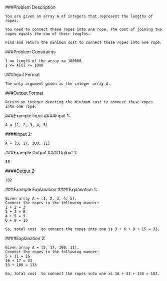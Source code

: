 ###Problem Description
```
You are given an array A of integers that represent the lengths of ropes.

You need to connect these ropes into one rope. The cost of joining two ropes equals the sum of their lengths.

Find and return the minimum cost to connect these ropes into one rope.
```


###Problem Constraints
```
1 <= length of the array <= 100000
1 <= A[i] <= 1000
```


###Input Format
```
The only argument given is the integer array A.
```


###Output Format
```
Return an integer denoting the minimum cost to connect these ropes into one rope.
```


###Example Input
####Input 1:

```
A = [1, 2, 3, 4, 5]
```
####Input 2:

```
A = [5, 17, 100, 11]
```


###Example Output
####Output 1:

```
33
```
####Output 2:

```
182
```

###Example Explanation
####Explanation 1:

```
Given array A = [1, 2, 3, 4, 5].
Connect the ropes in the following manner:
1 + 2 = 3
3 + 3 = 6
4 + 5 = 9
6 + 9 = 15

So, total cost  to connect the ropes into one is 3 + 6 + 9 + 15 = 33.
```
####Explanation 2:

```
Given array A = [5, 17, 100, 11].
Connect the ropes in the following manner:
5 + 11 = 16
16 + 17 = 33
33 + 100 = 133

So, total cost  to connect the ropes into one is 16 + 33 + 133 = 182.
```